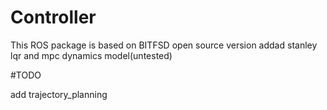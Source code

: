 # Controller

This ROS package is based on BITFSD open source version addad stanley lqr and mpc dynamics model(untested)

  #TODO

  add trajectory_planning



